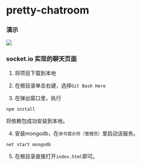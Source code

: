 # pretty-chatroom

### 演示

![](https://github.com/lonkecxd/pretty-chatroom/blob/master/display.gif)

### socket.io 实现的聊天页面

1. 将项目下载到本地

2. 在根目录单击右键，选择`Git Bash Here`

3. 在弹出窗口里，执行
```npm
npm install
```
将依赖包成功安装到本地。

4. 安装mongodb，在`命令提示符（管理员）`里启动该服务。
```npm
net start mongodb
```

5. 在根目录直接打开`index.html`即可。
